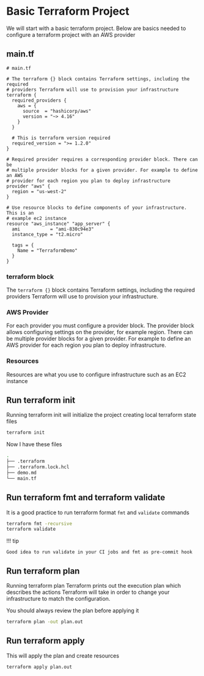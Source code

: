 # Basic Terraform Project

We will start with a basic terraform project. Below are basics needed to configure a terraform project with an AWS provider

## main.tf

```hcl
# main.tf

# The terraform {} block contains Terraform settings, including the required 
# providers Terraform will use to provision your infrastructure
terraform {
  required_providers {
    aws = {
      source  = "hashicorp/aws"
      version = "~> 4.16"
    }
  }

  # This is terraform version required
  required_version = ">= 1.2.0"
}

# Required provider requires a corresponding provider block. There can be
# multiple provider blocks for a given provider. For example to define an AWS
# provider for each region you plan to deploy infrastructure
provider "aws" {
  region = "us-west-2"
}

# Use resource blocks to define components of your infrastructure. This is an 
# example ec2 instance
resource "aws_instance" "app_server" {
  ami           = "ami-830c94e3"
  instance_type = "t2.micro"

  tags = {
    Name = "TerraformDemo"
  }
}
```

### terraform block

The `terraform {}` block contains Terraform settings, including the required providers Terraform will use to provision your infrastructure.

### AWS Provider

For each provider you must configure a provider block. The provider block allows configuring settings on the provider, for example region. There can be multiple provider blocks for a given provider. For example to define an AWS provider for each region you plan to deploy infrastructure.

### Resources

Resources are what you use to configure infrastructure such as an EC2 instance

## Run terraform init

Running terraform init will initialize the project creating local terraform state files

```bash
terraform init
```

Now I have these files

```bash
.
├── .terraform
├── .terraform.lock.hcl
├── demo.md
└── main.tf
```

## Run terraform fmt and terraform validate

It is a good practice to run terraform format `fmt` and `validate` commands

```bash
terraform fmt -recursive
terraform validate
```

!!! tip

    Good idea to run validate in your CI jobs and fmt as pre-commit hook

## Run terraform plan

Running terraform plan Terraform prints out the execution plan which describes the actions Terraform will take in order to change your infrastructure to match the configuration.

You should always review the plan before applying it

```bash
terraform plan -out plan.out
```

## Run terraform apply

This will apply the plan and create resources

```bash
terraform apply plan.out
```
